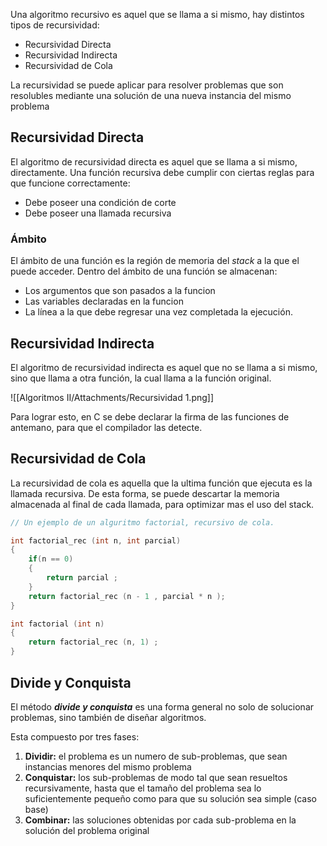 Una algoritmo recursivo es aquel que se llama a si mismo, hay distintos tipos de recursividad:

- Recursividad Directa
- Recursividad Indirecta
- Recursividad de Cola

La recursividad se puede aplicar para resolver problemas que son resolubles mediante una solución de una nueva instancia del mismo problema

## Recursividad Directa

El algoritmo de recursividad directa es aquel que se llama a si mismo, directamente. Una función recursiva debe cumplir con ciertas reglas para que funcione correctamente:

- Debe poseer una condición de corte
- Debe poseer una llamada recursiva

### Ámbito

El ámbito de una función es la región de memoria del *stack* a la que el puede acceder. Dentro del ámbito de una función se almacenan:

- Los argumentos que son pasados a la funcion
- Las variables declaradas en la funcion
- La línea a la que debe regresar una vez completada la ejecución.

## Recursividad Indirecta

El algoritmo de recursividad indirecta es aquel que no se llama a si mismo, sino que llama a otra función, la cual llama a la función original.

![[Algoritmos II/Attachments/Recursividad 1.png]]

Para lograr esto, en C se debe declarar la firma de las funciones de antemano, para que el compilador las detecte.

## Recursividad de Cola

La recursividad de cola es aquella que la ultima función que ejecuta es la llamada recursiva. De esta forma, se puede descartar la memoria almacenada al final de cada llamada, para optimizar mas el uso del stack.

```c
// Un ejemplo de un alguritmo factorial, recursivo de cola.

int factorial_rec (int n, int parcial)
{
	if(n == 0)
	{
		return parcial ;
	}
	return factorial_rec (n - 1 , parcial * n );
}

int factorial (int n)
{
	return factorial_rec (n, 1) ;
}
```

## Divide y Conquista

El método ***divide y conquista*** es una forma general no solo de solucionar problemas, sino también de diseñar algoritmos.

Esta compuesto por tres fases:

1. **Dividir:** el problema es un numero de sub-problemas, que sean instancias menores del mismo problema
2. **Conquistar:** los sub-problemas de modo tal que sean resueltos recursivamente, hasta que el tamaño del problema sea lo suficientemente pequeño como para que su solución sea simple (caso base)
3. **Combinar:** las soluciones obtenidas por cada sub-problema en la solución del problema original
